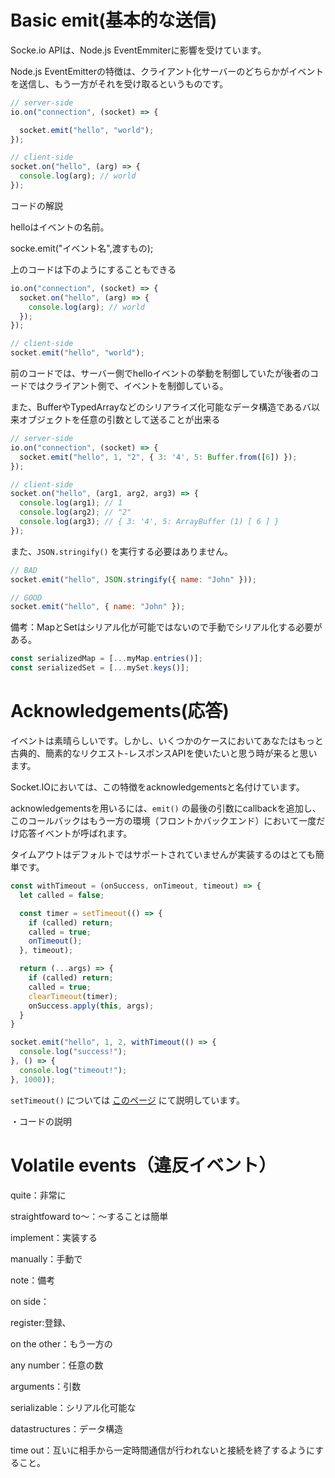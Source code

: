 # Basic emit(基本的な送信)

Socke.io APIは、Node.js EventEmmiterに影響を受けています。


Node.js EventEmitterの特徴は、クライアント化サーバーのどちらかがイベントを送信し、もう一方がそれを受け取るというものです。

```javascript
// server-side
io.on("connection", (socket) => {

  socket.emit("hello", "world");
});

// client-side
socket.on("hello", (arg) => {
  console.log(arg); // world
});
```

コードの解説

helloはイベントの名前。


socke.emit("イベント名",渡すもの);


上のコードは下のようにすることもできる

```javascript
io.on("connection", (socket) => {
  socket.on("hello", (arg) => {
    console.log(arg); // world
  });
});

// client-side
socket.emit("hello", "world");
```

前のコードでは、サーバー側でhelloイベントの挙動を制御していたが後者のコードではクライアント側で、イベントを制御している。

また、BufferやTypedArrayなどのシリアライズ化可能なデータ構造であるバ以来オブジェクトを任意の引数として送ることが出来る


```javascript
// server-side
io.on("connection", (socket) => {
  socket.emit("hello", 1, "2", { 3: '4', 5: Buffer.from([6]) });
});

// client-side
socket.on("hello", (arg1, arg2, arg3) => {
  console.log(arg1); // 1
  console.log(arg2); // "2"
  console.log(arg3); // { 3: '4', 5: ArrayBuffer (1) [ 6 ] }
});
```

また、```JSON.stringify()```
を実行する必要はありません。

```javascript
// BAD
socket.emit("hello", JSON.stringify({ name: "John" }));

// GOOD
socket.emit("hello", { name: "John" });
```

備考：MapとSetはシリアル化が可能ではないので手動でシリアル化する必要がある。


```javascript
const serializedMap = [...myMap.entries()];
const serializedSet = [...mySet.keys()];
```

# Acknowledgements(応答)

イベントは素晴らしいです。しかし、いくつかのケースにおいてあなたはもっと古典的、簡素的なリクエスト-レスポンスAPIを使いたいと思う時が来ると思います。


Socket.IOにおいては、この特徴をacknowledgementsと名付けています。


acknowledgementsを用いるには、```emit()```
の最後の引数にcallbackを追加し、このコールバックはもう一方の環境（フロントかバックエンド）において一度だけ応答イベントが呼ばれます。


タイムアウトはデフォルトではサポートされていませんが実装するのはとても簡単です。


```javascript
const withTimeout = (onSuccess, onTimeout, timeout) => {
  let called = false;

  const timer = setTimeout(() => {
    if (called) return;
    called = true;
    onTimeout();
  }, timeout);

  return (...args) => {
    if (called) return;
    called = true;
    clearTimeout(timer);
    onSuccess.apply(this, args);
  }
}

socket.emit("hello", 1, 2, withTimeout(() => {
  console.log("success!");
}, () => {
  console.log("timeout!");
}, 1000));
```

```setTimeout()```
については
[このページ]()
にて説明しています。

・コードの説明



# Volatile events（違反イベント）

quite：非常に

straightfoward to～：～することは簡単


implement：実装する


manually：手動で


note：備考




on side：


register:登録、


on the other：もう一方の


any number：任意の数


arguments：引数


serializable：シリアル化可能な


datastructures：データ構造


time out：互いに相手から一定時間通信が行われないと接続を終了するようにすること。
